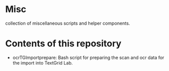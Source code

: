 # Misc
collection of miscellaneous scripts and helper components.

# Contents of this repository
* ocrTGImportprepare: Bash script for preparing the scan and ocr data for the import into TextGrid Lab.
